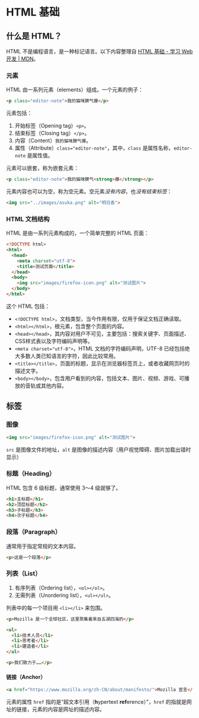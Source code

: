 # HTML 基础

## 什么是 HTML？

HTML 不是编程语言，是一种标记语言。以下内容整理自 [HTML 基础 - 学习 Web 开发 | MDN](https://developer.mozilla.org/zh-CN/docs/Learn/Getting_started_with_the_web/HTML_basics)。

### 元素

HTML 由一系列元素（elements）组成。一个元素的例子：

```html
<p class="editor-note">我的猫咪脾气爆</p>
```

元素包括：

1. 开始标签（Opening tag）`<p>`。
2. 结束标签（Closing tag）`</p>`。
3. 内容（Content）`我的猫咪脾气爆`。
4. 属性（Attribute）`class="editor-note"`，其中，`class` 是属性名称，`editor-note` 是属性值。

元素可以嵌套，称为嵌套元素：

```html
<p class="editor-note">我的猫咪脾气<strong>爆</strong></p>
```

元素内容也可以为空，称为空元素。空元素*没有内容*，也*没有结束标签*：

```html
<img src="../images/asuka.png" alt="明日香">
```

### HTML 文档结构

HTML 是由一系列元素构成的，一个简单完整的 HTML 页面：

```html
<!DOCTYPE html>
<html>
  <head>
    <meta charset="utf-8">
    <title>测试页面</title>
  </head>
  <body>
    <img src="images/firefox-icon.png" alt="测试图片">
  </body>
</html>
```

这个 HTML 包括：

- `<!DOCTYPE html>`，文档类型，当今作用有限，仅用于保证文档正确读取。
- `<html></html>`，根元素，包含整个页面的内容。
- `<head></head>`，其内容对用户不可见，主要包括：搜索关键字、页面描述、CSS样式表以及字符编码声明等。
- `<meta charset="utf-8">`，HTML 文档的字符编码声明，UTF-8 已经包括绝大多数人类已知语言的字符，因此比较常用。
- `<title></title>`，页面的标题，显示在浏览器标签页上，或者收藏网页时的描述文字。
- `<body></body>`，包含用户看到的内容，包括文本、图片、视频、游戏、可播放的音轨或其他内容。

## 标签

### 图像

```html
<img src="images/firefox-icon.png" alt="测试图片">
```

`src` 是图像文件的地址，`alt` 是图像的描述内容（用户视觉障碍、图片加载出错时显示）

### 标题（Heading）

HTML 包含 6 级标题，通常使用 3～4 级就够了。

```html
<h1>主标题</h1>
<h2>顶层标题</h2>
<h3>子标题</h3>
<h4>次子标题</h4>
```

### 段落（Paragraph）

通常用于指定常规的文本内容。

```html
<p>这是一个段落</p>
```

### 列表（List）

1. 有序列表（Ordering list），`<ol></ol>`。
2. 无需列表（Unordering list），`<ul></ul>`。

列表中的每一个项目用 `<li></li>` 来包围。

```html
<p>Mozilla 是一个全球社区，这里聚集着来自五湖四海的</p>

<ul>
  <li>技术人员</li>
  <li>思考者</li>
  <li>建造者</li>
</ul>

<p>我们致力于……</p>
```

#### 链接（Anchor）

```html
<a href="https://www.mozilla.org/zh-CN/about/manifesto/">Mozilla 宣言</a>
```

元素的属性 `href` 指的是“超文本引用（**h**ypertext **ref**erence）”，`href` 的指就是网址的链接，元素的内容是网址的描述内容。
